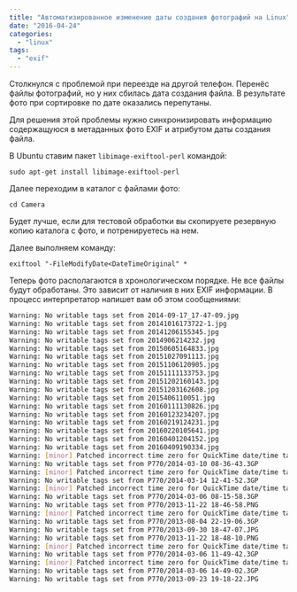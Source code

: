```yaml
---
title: "Автоматизированное изменение даты создания фотографий на Linux"
date: "2016-04-24"
categories: 
  - "linux"
tags: 
  - "exif"
---
```


Столкнулся с проблемой при переезде на другой телефон. Перенёс файлы фотографий, но у них сбилась дата создания файла. В результате фото при сортировке по дате оказались перепутаны.

Для решения этой проблемы нужно синхронизировать информацию содержащуюся в метаданных фото EXIF и атрибутом даты создания файла.

<!--more-->

В Ubuntu ставим пакет `libimage-exiftool-perl` командой:

`sudo apt-get install libimage-exiftool-perl`

Далее переходим в каталог с файлами фото:

`cd Camera`

Будет лучше, если для тестовой обработки вы скопируете резервную копию каталога с фото, и потренируетесь на нем. 

Далее выполняем команду:

`exiftool "-FileModifyDate<DateTimeOriginal" *`

Теперь фото располагаются в хронологическом порядке. Не все файлы будут обработаны. Это зависит от наличия в них EXIF информации. В процесс интерпретатор напишет вам об этом сообщениями:

```bash
Warning: No writable tags set from 2014-09-17_17-47-09.jpg
Warning: No writable tags set from 20141016173722-1.jpg
Warning: No writable tags set from 20141206155345.jpg
Warning: No writable tags set from 2014906214232.jpg
Warning: No writable tags set from 20150605164833.jpg
Warning: No writable tags set from 20151027091113.jpg
Warning: No writable tags set from 20151106120905.jpg
Warning: No writable tags set from 20151111133753.jpg
Warning: No writable tags set from 20151202160143.jpg
Warning: No writable tags set from 20151203162608.jpg
Warning: No writable tags set from 2015406110051.jpg
Warning: No writable tags set from 20160111130826.jpg
Warning: No writable tags set from 20160123234207.jpg
Warning: No writable tags set from 20160219124231.jpg
Warning: No writable tags set from 20160220105641.jpg
Warning: No writable tags set from 20160401204152.jpg
Warning: No writable tags set from 20160409190334.jpg
Warning: [minor] Patched incorrect time zero for QuickTime date/time tag - P770/2014-03-10 08-36-43.3GP
Warning: No writable tags set from P770/2014-03-10 08-36-43.3GP
Warning: [minor] Patched incorrect time zero for QuickTime date/time tag - P770/2014-03-14 12-41-52.3GP
Warning: No writable tags set from P770/2014-03-14 12-41-52.3GP
Warning: [minor] Patched incorrect time zero for QuickTime date/time tag - P770/2014-03-06 08-15-58.3GP
Warning: No writable tags set from P770/2014-03-06 08-15-58.3GP
Warning: No writable tags set from P770/2013-11-22 18-46-58.PNG
Warning: [minor] Patched incorrect time zero for QuickTime date/time tag - P770/2013-08-04 22-19-06.3GP
Warning: No writable tags set from P770/2013-08-04 22-19-06.3GP
Warning: No writable tags set from P770/2013-09-30 18-47-07.JPG
Warning: No writable tags set from P770/2013-11-22 18-48-10.PNG
Warning: [minor] Patched incorrect time zero for QuickTime date/time tag - P770/2014-03-06 11-49-42.3GP
Warning: No writable tags set from P770/2014-03-06 11-49-42.3GP
Warning: [minor] Patched incorrect time zero for QuickTime date/time tag - P770/2014-03-06 14-49-02.3GP
Warning: No writable tags set from P770/2014-03-06 14-49-02.3GP
Warning: No writable tags set from P770/2013-09-23 19-18-22.JPG
```
